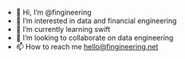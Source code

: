 - 👋 Hi, I’m @fingineering
- 👀 I’m interested in data and financial engineering
- 🌱 I’m currently learning swift
- 💞️ I’m looking to collaborate on data engineering
- 📫 How to reach me hello@fingineering.net

<!---
fingineering/fingineering is a ✨ special ✨ repository because its `README.md` (this file) appears on your GitHub profile.
You can click the Preview link to take a look at your changes.
--->
